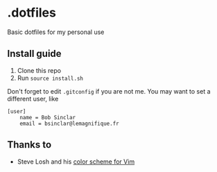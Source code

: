 # .dotfiles

Basic dotfiles for my personal use

## Install guide

1. Clone this repo
2. Run `source install.sh`

Don't forget to edit `.gitconfig` if you are not me. You may want to set a different user, like

```
[user]
    name = Bob Sinclar
    email = bsinclar@lemagnifique.fr
```

## Thanks to
- Steve Losh and his [color scheme for Vim](https://github.com/sjl/badwolf)
